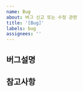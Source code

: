```yaml
---
name: Bug
about: 버그 신고 또는 수정 관련
title: '[Bug]'
labels: bug
assignees: ''
---
```


## 버그설명

<!-- 버그 설명 및 재현 방법을 작성해주세요. -->

## 참고사항
